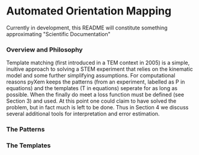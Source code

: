 <h1> Automated Orientation Mapping </h1>

Currently in development, this README will constitute something approximating "Scientific Documentation" 

<h3> Overview and Philosophy </h3>

<p> Template matching (first introduced in a TEM context in 2005) is a simple, inuitive approach to 
solving a STEM experiment that relies on the kinematic model and some further simplifying assumptions. For
computational reasons pyXem keeps the patterns (from an experiment, labelled as P in equations) and the
templates (T in equations) seperate for as long as possible. When the finally do meet a loss function must be 
defined (see Section 3) and used. At this point one could claim to have solved the problem, but in fact much is
left to be done. Thus in Section 4 we discuss several additional tools for interpretation and error estimation. </p>

<h3> The Patterns </h3>

<h3> The Templates </h3>  
